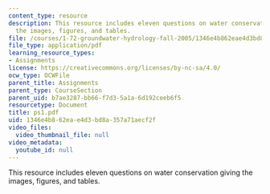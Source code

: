 ```yaml
---
content_type: resource
description: This resource includes eleven questions on water conservation giving
  the images, figures, and tables.
file: /courses/1-72-groundwater-hydrology-fall-2005/1346e4b862eae4d3bd8a357a71aecf2f_ps1.pdf
file_type: application/pdf
learning_resource_types:
- Assignments
license: https://creativecommons.org/licenses/by-nc-sa/4.0/
ocw_type: OCWFile
parent_title: Assignments
parent_type: CourseSection
parent_uid: b7ae3287-bb66-f7d3-5a1a-6d192ceeb6f5
resourcetype: Document
title: ps1.pdf
uid: 1346e4b8-62ea-e4d3-bd8a-357a71aecf2f
video_files:
  video_thumbnail_file: null
video_metadata:
  youtube_id: null
---
```

This resource includes eleven questions on water conservation giving the images, figures, and tables.